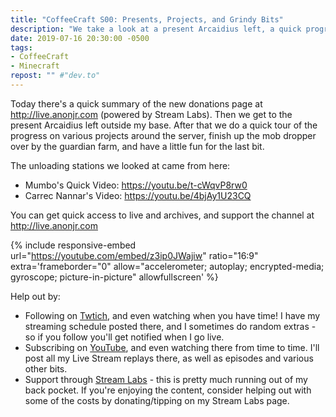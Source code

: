 ```yaml
---
title: "CoffeeCraft S00: Presents, Projects, and Grindy Bits"
description: "We take a look at a present Arcaidius left, a quick progress report on various projects, finish up the mob dropper, and have a little fun."
date: 2019-07-16 20:30:00 -0500
tags:
- CoffeeCraft
- Minecraft
repost: "" #"dev.to"
---
```


Today there's a quick summary of the new donations page at <http://live.anonjr.com> (powered by Stream Labs). Then we get to the present Arcaidius left outside my base. After that we do a quick tour of the progress on various projects around the server, finish up the mob dropper over by the guardian farm, and have a little fun for the last bit.

The unloading stations we looked at came from here:
 * Mumbo's Quick Video: <https://youtu.be/t-cWqvP8rw0>
 * Carrec Nannar's Video: <https://youtu.be/4bjAy1U23CQ>

You can get quick access to live and archives, and support the channel at <http://live.anonjr.com>
<!--more-->

{% include responsive-embed url="https://youtube.com/embed/z3ip0JWajiw" ratio="16:9" extra='frameborder="0" allow="accelerometer; autoplay; encrypted-media; gyroscope; picture-in-picture" allowfullscreen' %}

Help out by:
 * Following on [Twtich](https://twitch.tv/AnonJr_Live), and even watching when you have time! I have my streaming schedule posted there, and I sometimes do random extras - so if you follow you'll get notified when I go live.
 * Subscribing on [YouTube](http://www.youtube.com/channel/UCXafqhKHbkSUIrq0LAuu0tw), and even watching there from time to time. I'll post all my Live Stream replays there, as well as episodes and various other bits.
 * Support through [Stream Labs](https://streamlabs.com/anonjr_live) - this is pretty much running out of my back pocket. If you're enjoying the content, consider helping out with some of the costs by donating/tipping on my Stream Labs page.
